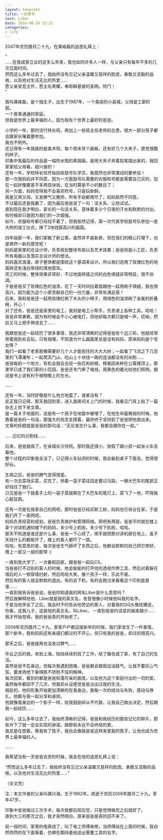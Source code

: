 ```yaml
---
layout: template
title: 一封家书
text: Liber
date: 2016-08-24 15:21
categories:
- life
---
```


2047年农历腊月二十九，在龚峻磊的追思礼拜上：  

“  
......在我成家立业的这多么年来，我也如同许多人一样，与父亲只有每年不多的几次见面时间。  
然而这么多年过去了，我始终没有忘记父亲温暖又慈祥的脸庞，勇敢又坚毅的品格，以及他对生活无比的热爱......  
愿父亲安息主怀，愿主名荣耀，奉耶稣基督的圣明，阿门！  
”  

我叫龚峻磊，是个独生子，出生于1987年，一个美丽的小县城，父母是工薪阶层。  
一个普普通通的家庭。  
但我是世界上最幸福的人，因为我有个世界上最好的爸爸。  

小学的一年，那时流行特长班，再加上一些班主任老师的怂恿，很大一部分孩子都会跟家长嚷着要参加。  
我也不例外。  
还记得有一年我报的是美术班，每个周末背个画板，还有好几个大夹子，感觉很酷的样子。  
印象中我最后的作品是一幅热水瓶的素描画，是用大夹子夹着铅笔描出来的，我回家拿给父母看，超兴奋的！  
还有一年，学校特长班开始招收鼓号队学员，我竟然也非常激动的要参加！  
那一次我妈妈并不同意，因为一方面鼓号队需要的衣服和号都是需要自己买的，加在一起好像要差不多两百块钱，在当时算是不小的数目了；  
另一方面，妈妈觉得我不会喜欢吹号，只是玩新鲜。  
我是又哭又闹，又发脾气又撒娇，所有手段都用尽了，妈妈依然不同意。  
不过最后还是我赢了，因为最后爸爸说了一句：没关系，让他试试。  
直到现在我才明白，家长的一句没关系，意味着多少个日夜的汗水和默默的付出，有时候却只是因为我们的一次倔强。  
如今，衣服和号都已经找不着了，但我依然记得，第一次代表学校鼓号队参加一座大桥的竣工仪式，挣了2块钱那高兴的画面。

四年级那一年，我们家搬了新公寓，虽然并不是新房，但在我们的精心打理下，也是焕然一新的感觉呢！  
妈妈是家里的总设计师，负责规划整体布局以及艺术效果；爸爸则是小工匠，负责所有电器以及落实总设计师的想法。  
妈妈喜欢浪漫，房子整体都是围绕这个基调来设计。所以我们选用了玫瑰红色的地面砖还有浅白带绿的落地窗帘。  
完工的时候，整体效果非常好，不过地面砖缝之间的白色填缝非常明显，很不协调。  
于是爸爸买了玫瑰红色的油漆，花了一天时间拉着我跟他一起用刷子填缝，我也很高兴，因为能为这个小家贡献自己的一份力量，非常有满足感！  
后来，我和爸爸还一起用玫瑰红刷了木头的小椅子，用绿色的油漆刷了金属的折叠椅，开心！  
对了还有，爸爸还是家里的电工，我则是电工小帮手，负责递上各种工具，哈哈！  
爸爸非常勇敢，因为有时候会不小心被电打，但他却每次都只是喊一声，哎呦，然后又马上把手伸进去了......  

我跟爸爸还一起经历了很多事情，我还非常清晰的记得爸爸有个边三轮，他就经常带着我到处去玩，只有我喔，不知道为什么画面里总是没有妈妈，原来妈妈是个宅女呀？  
我们一起看了老家那棵需要好几个人才能抱住的大大大树；一起看了飞流之下几百里的飞潭瀑布；一起爬天门山，吃山上十块钱一碗的连油都没有的米粉......  
爸爸每到一个地方，有机会就会去挖一些花和树根，移栽回来种在公寓楼顶上，那里早已成了我们家的小花园，爸爸还专门牵了电线，用黄色的暖光给他们照明，据说是书上说有利于植物晚上的生长。  

......  

还有一年，当时好像是什么地方地震了，或者没有？  
反正我只记得，那天我回到家，进入我房间关上门的时候，我看见门背上贴了一篇杂志上剪下来文章。  
是一篇关于地震的，说是有一个孩子在地震中被埋了，在他生命最微弱的时候，他靠着爸爸的一句话，那强大的信念支撑着，最终终于坚持到了爸爸把他救出来。  
文章的标题就是爸爸的那句话：“无论发生什么事，我都会跟你在一起。”  

......记忆的分割线......  

后来，爸爸就病了，在省城长沙住院。那时我还很小，放假了跟小叔一起坐火车去看他。  
整个过程的印象我全没了，只记得火车钻洞的时候，我会躲到桌子下面去，觉得很好玩。  

生病之后，爸爸的脾气变得很差。  
有一次去菜场买菜，买完了，拎着一袋子菜往回走要过马路，一辆大巴车的尾部正好挡住了我们。  
只见爸爸一下就着手上的一袋子菜就砸在了大巴车的尾灯上，菜飞了一地，吓得我心脏狂跳。  

还有一次是在我家自己的网吧，那时爸爸已经买断工龄，妈妈也已待业在家，于是我们开了一家网吧。  
妈妈负责经营和规划，爸爸负责维护和管理网络。网吧有两层，爸爸平时就在楼上拿个对讲机通知楼下的妈妈，多少号上机啦，多少号下机啦，哈哈。  
那天不知道是谁还是什么事，爸爸一下心烦了，顺手就把那对讲机砸在地上，盖子天线什么的都砸开了，楼上的客人都吓了一跳。  
哈哈，有意思的是，每次爸爸生气砸坏了东西之后，他都会默默的自己把它修好，缠上一层又一层的胶带 :)  

一直到我大学了，一次暑假回家，跟爸爸一起玩CS。  
当爸爸打不过别的客人的时候，他会偷偷的打开他的透视作弊工具，然后对着躲在墙后的人一顿穿墙扫射，然后哈哈大笑，像个孩子一样，乐此不疲。  
然后有的客人就会默默的退出，有的会下机，有的会跑过来看看这个ID到底是谁......  
一直到我告诉爸爸说，爸爸你知道我的网名Liber是什么意思吗？  
然后我解释给他，Liber就是我的英文名，发音很像小时候他叫我的名字。  
于是当他学会了之后，就会时不时告诉他旁边的客人，对着我的QQ头像炫耀说，你看，这我儿子，这是他的英文名，叫Liber。
一直到爸爸的话变的越来越少......  
我才开始觉得，我的爸爸真的开始老了。  

2008年农历腊月二十九，家家户户都迎接新年的时候，我们家发生了一件事情。  
那个新年，我和妈妈还有亲戚们都过的不开心，但只有我的爸爸，却过的很高兴。  

那天之后，爸爸就再也没发过脾气......  

毕业之后的我，来到上海，陆陆续续的找了工作，结了婚也成了家，有了自己的生活。  
虽然爸爸不在身边，但每次我遇到困难，爸爸都会跟我加油鼓气，让我不要灰心气馁，要发扬他下象棋胜不骄败不馁的精神。  
每次回家，看到的都是爸爸和蔼可亲的面庞，以及他为这个家庭付出的一切的爱。  
虽然每年都回不了几次，但我却从没感觉爸爸淡出过我的生活。  
相反的，他的形象开始更加清晰的在我身边，我每一次的成功与失败，感动与挣扎，他都与我一起分享和承担。  
他就像我身边的一个影子一样，给我鼓励却从不代替，让我自己做出决定，然后跟我一起经历......  

如今，这么多年过去了，我始终清晰的记得，爸爸和我经历的那些记忆的碎片，那些许下了就一定会实现的承诺，跟那些永远不会终结的爱。  
我总是在想着，等我有了孩子，我也会像我爸爸这样来爱我的孩子，让他也成为世界上最幸福的人。  

......

我希望当有一天爸爸去世的时候，我会在他的追思礼拜上说：  

“然而这么多年过去了，我始终没有忘记父亲温暖又慈祥的脸庞，勇敢又坚毅的品格，以及他对生活无比的热爱......”  

（全文完）

注：本文作者的父亲叫龚兴海，生于1962年，病逝于农历2008年腊月二十九，享年47岁。

印象中爸爸做过三次手术，每次我都后知后觉，只是觉得做完之后就好了。  
直到大三的那次之后，我才突然明白，原来爸爸是真的回不来了。  

前一段时间，家里的电表烧了，叫了电工师傅来修，当师傅站在上面的时候，我自然而然的在下面等着，仿佛在期待着他说出需要工具的名字。
